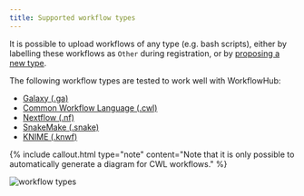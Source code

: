 ```yaml
---
title: Supported workflow types 
---
```


It is possible to upload workflows of any type (e.g. bash scripts), either by labelling these workflows as `Other` during registration, or by [proposing a new type](https://workflowhub.eu/workflow_classes/new).

The following workflow types are tested to work well with WorkflowHub:

* [Galaxy (.ga)](glossary.md/#galaxy)
* [Common Workflow Language (.cwl)](glossary.md/#cwl)
* [Nextflow (.nf)](glossary.md#nextflow)
* [SnakeMake (.snake)](glossary.md#snakemake)
* [KNIME (.knwf)](glossary.md#knime)

{% include callout.html type="note" content="Note that it is only possible to automatically generate a diagram for CWL workflows." %}

![workflow types](https://user-images.githubusercontent.com/253413/161697871-5fe87d4f-3067-4647-a10b-ec3466816e8b.png)

